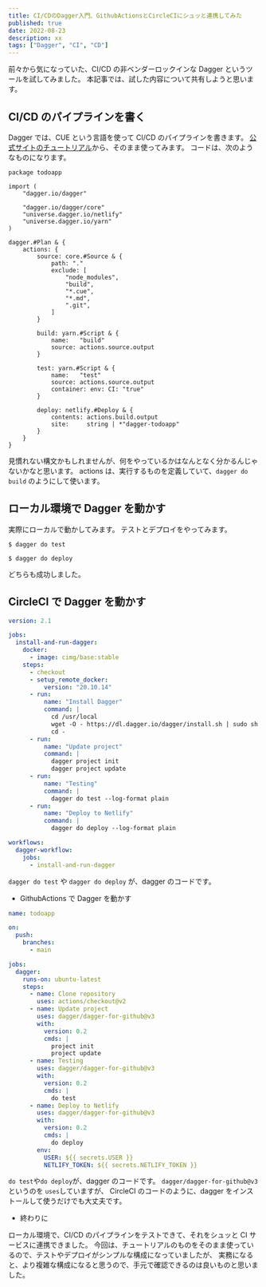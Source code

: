 ```yaml
---
title: CI/CDのDagger入門、GithubActionsとCircleCIにシュッと連携してみた
published: true
date: 2022-08-23
description: xx
tags: ["Dagger", "CI", "CD"]
---
```


前々から気になっていた、CI/CD の非ベンダーロックインな Dagger というツールを試してみました。
本記事では、試した内容について共有しようと思います。

## CI/CD のパイプラインを書く

Dagger では、CUE という言語を使って CI/CD のパイプラインを書きます。
[公式サイトのチュートリアル](https://docs.dagger.io/1200/local-dev)から、そのまま使ってみます。
コードは、次のようなものになります。

```
package todoapp

import (
	"dagger.io/dagger"

	"dagger.io/dagger/core"
	"universe.dagger.io/netlify"
	"universe.dagger.io/yarn"
)

dagger.#Plan & {
	actions: {
		source: core.#Source & {
			path: "."
			exclude: [
				"node_modules",
				"build",
				"*.cue",
				"*.md",
				".git",
			]
		}

		build: yarn.#Script & {
			name:   "build"
			source: actions.source.output
		}

		test: yarn.#Script & {
			name:   "test"
			source: actions.source.output
			container: env: CI: "true"
		}

		deploy: netlify.#Deploy & {
			contents: actions.build.output
			site:     string | *"dagger-todoapp"
		}
	}
}
```

見慣れない構文かもしれませんが、何をやっているかはなんとなく分かるんじゃないかなと思います。
actions は、実行するものを定義していて、`dagger do build` のようにして使います。

## ローカル環境で Dagger を動かす

実際にローカルで動かしてみます。
テストとデプロイをやってみます。

```
$ dagger do test
```

```
$ dagger do deploy
```

どちらも成功しました。

## CircleCI で Dagger を動かす

```yaml
version: 2.1

jobs:
  install-and-run-dagger:
    docker:
      - image: cimg/base:stable
    steps:
      - checkout
      - setup_remote_docker:
          version: "20.10.14"
      - run:
          name: "Install Dagger"
          command: |
            cd /usr/local
            wget -O - https://dl.dagger.io/dagger/install.sh | sudo sh
            cd -
      - run:
          name: "Update project"
          command: |
            dagger project init
            dagger project update
      - run:
          name: "Testing"
          command: |
            dagger do test --log-format plain
      - run:
          name: "Deploy to Netlify"
          command: |
            dagger do deploy --log-format plain

workflows:
  dagger-workflow:
    jobs:
      - install-and-run-dagger
```

`dagger do test` や `dagger do deploy` が、dagger のコードです。

- GithubActions で Dagger を動かす

```yaml
name: todoapp

on:
  push:
    branches:
      - main

jobs:
  dagger:
    runs-on: ubuntu-latest
    steps:
      - name: Clone repository
        uses: actions/checkout@v2
      - name: Update project
        uses: dagger/dagger-for-github@v3
        with:
          version: 0.2
          cmds: |
            project init
            project update
      - name: Testing
        uses: dagger/dagger-for-github@v3
        with:
          version: 0.2
          cmds: |
            do test
      - name: Deploy to Netlify
        uses: dagger/dagger-for-github@v3
        with:
          version: 0.2
          cmds: |
            do deploy
        env:
          USER: ${{ secrets.USER }}
          NETLIFY_TOKEN: ${{ secrets.NETLIFY_TOKEN }}
```

`do test`や`do deploy`が、dagger のコードです。
`dagger/dagger-for-github@v3` というのを `uses`していますが、
CircleCI のコードのように、dagger をインストールして使うだけでも大丈夫です。

- 終わりに

ローカル環境で、CI/CD のパイプラインをテストできて、それをシュッと CI サービスに連携できました。
今回は、チュートリアルのものをそのまま使っているので、テストやデプロイがシンプルな構成になっていましたが、
実務になると、より複雑な構成になると思うので、手元で確認できるのは良いものと思いました。
